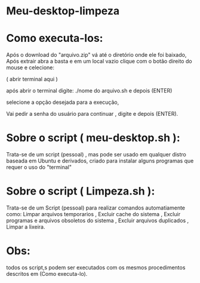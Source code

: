# Meu-desktop-limpeza

# Como executa-los:

Após o download do "arquivo.zip" vá até o diretório onde ele foi baixado,
Após extrair abra a basta e em um local vazio clique com o botão direito do mouse e celecione:

 ( abrir terminal aqui )

após abrir o terminal digite: ./nome do arquivo.sh  e depois (ENTER)
 
selecione a opção desejada para a execução,

Vai pedir a senha do usuário para continuar , digite e depois (ENTER).

# Sobre o script ( meu-desktop.sh ):

Trata-se de um script (pessoal) , mas pode ser usado em qualquer distro baseada em Ubuntu e derivados,
criado para instalar alguns programas que requer o uso do "terminal"


# Sobre o script (  Limpeza.sh ):

Trata-se de um Script (pessoal) para realizar comandos automatiamente como:
Limpar arquivos temporarios ,
Excluir cache do sistema ,
Excluir programas e arquivos obsoletos do sistema ,
Excluir arquivos duplicados ,
Limpar a lixeira.

# Obs: 
todos os script,s podem ser executados com os mesmos procedimentos descritos em (Como executa-lo).
